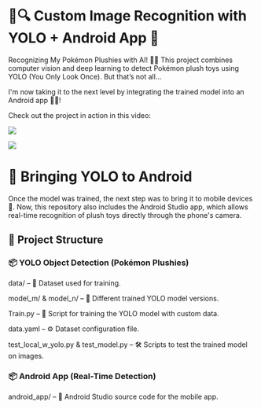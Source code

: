 # 🧸🔍 Custom Image Recognition with YOLO + Android App 🚀

Recognizing My Pokémon Plushies with AI! 🤖✨
This project combines computer vision and deep learning to detect Pokémon plush toys using YOLO (You Only Look Once). But that’s not all…

I'm now taking it to the next level by integrating the trained model into an Android app 📱🔥!

Check out the project in action in this video:

[![](https://markdown-videos.deta.dev/youtube/5XR7naZ_zZA)](https://youtu.be/watch?v=5XR7naZ_zZA)

[![](https://markdown-videos.deta.dev/youtube/NarBox1LkYc)](https://youtu.be/NarBox1LkYc)

# 📲 Bringing YOLO to Android

Once the model was trained, the next step was to bring it to mobile devices 🚀. Now, this repository also includes the Android Studio app, which allows real-time recognition of plush toys directly through the phone's camera.

## 📁 Project Structure

### 📦 YOLO Object Detection (Pokémon Plushies)

data/ – 📸 Dataset used for training.

model_m/ & model_n/ – 🧠 Different trained YOLO model versions.

Train.py – 🚀 Script for training the YOLO model with custom data.

data.yaml – ⚙️ Dataset configuration file.

test_local_w_yolo.py & test_model.py – 🛠️ Scripts to test the trained model on images.


### 📦 Android App (Real-Time Detection)

android_app/ – 📱 Android Studio source code for the mobile app.


